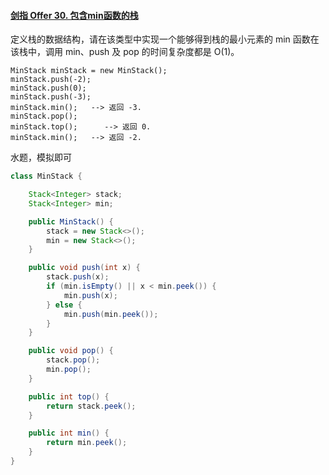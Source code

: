 

#### [剑指 Offer 30. 包含min函数的栈](https://leetcode-cn.com/problems/bao-han-minhan-shu-de-zhan-lcof/)

定义栈的数据结构，请在该类型中实现一个能够得到栈的最小元素的 min 函数在该栈中，调用 min、push 及 pop 的时间复杂度都是 O(1)。

```
MinStack minStack = new MinStack();
minStack.push(-2);
minStack.push(0);
minStack.push(-3);
minStack.min();   --> 返回 -3.
minStack.pop();
minStack.top();      --> 返回 0.
minStack.min();   --> 返回 -2.
```

水题，模拟即可

```java
class MinStack {

    Stack<Integer> stack;
    Stack<Integer> min;

    public MinStack() {
        stack = new Stack<>();
        min = new Stack<>();
    }

    public void push(int x) {
        stack.push(x);
        if (min.isEmpty() || x < min.peek()) {
            min.push(x);
        } else {
            min.push(min.peek());
        }
    }

    public void pop() {
        stack.pop();
        min.pop();
    }

    public int top() {
        return stack.peek();
    }

    public int min() {
        return min.peek();
    }
}
```

